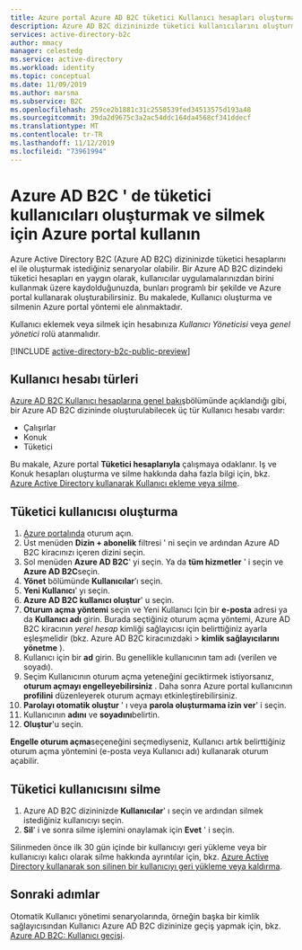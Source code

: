 ```yaml
---
title: Azure portal Azure AD B2C tüketici Kullanıcı hesapları oluşturma & silme
description: Azure AD B2C dizininizde tüketici kullanıcılarını oluşturmak ve silmek için Azure portal nasıl kullanacağınızı öğrenin.
services: active-directory-b2c
author: mmacy
manager: celestedg
ms.service: active-directory
ms.workload: identity
ms.topic: conceptual
ms.date: 11/09/2019
ms.author: marsma
ms.subservice: B2C
ms.openlocfilehash: 259ce2b1881c31c2558539fed34513575d193a48
ms.sourcegitcommit: 39da2d9675c3a2ac54ddc164da4568cf341ddecf
ms.translationtype: MT
ms.contentlocale: tr-TR
ms.lasthandoff: 11/12/2019
ms.locfileid: "73961994"
---
```

# <a name="use-the-azure-portal-to-create-and-delete-consumer-users-in-azure-ad-b2c"></a>Azure AD B2C ' de tüketici kullanıcıları oluşturmak ve silmek için Azure portal kullanın

Azure Active Directory B2C (Azure AD B2C) dizininizde tüketici hesaplarını el ile oluşturmak istediğiniz senaryolar olabilir. Bir Azure AD B2C dizindeki tüketici hesapları en yaygın olarak, kullanıcılar uygulamalarınızdan birini kullanmak üzere kaydolduğunuzda, bunları programlı bir şekilde ve Azure portal kullanarak oluşturabilirsiniz. Bu makalede, Kullanıcı oluşturma ve silmenin Azure portal yöntemi ele alınmaktadır.

Kullanıcı eklemek veya silmek için hesabınıza *Kullanıcı Yöneticisi* veya *genel yönetici* rolü atanmalıdır.

[!INCLUDE [active-directory-b2c-public-preview](../../includes/active-directory-b2c-public-preview.md)]

## <a name="types-of-user-accounts"></a>Kullanıcı hesabı türleri

[Azure AD B2C Kullanıcı hesaplarına genel bakış](user-overview.md)bölümünde açıklandığı gibi, bir Azure AD B2C dizininde oluşturulabilecek üç tür Kullanıcı hesabı vardır:

* Çalışırlar
* Konuk
* Tüketici

Bu makale, Azure portal **Tüketici hesaplarıyla** çalışmaya odaklanır. Iş ve Konuk hesapları oluşturma ve silme hakkında daha fazla bilgi için, bkz. [Azure Active Directory kullanarak Kullanıcı ekleme veya silme](../active-directory/fundamentals/add-users-azure-active-directory.md).

## <a name="create-a-consumer-user"></a>Tüketici kullanıcısı oluşturma

1. [Azure portalında](https://portal.azure.com) oturum açın.
1. Üst menüden **Dizin + abonelik** filtresi ' ni seçin ve ardından Azure AD B2C kiracınızı içeren dizini seçin.
1. Sol menüden **Azure AD B2C**' yi seçin. Ya da **tüm hizmetler** ' i seçin ve **Azure AD B2C**seçin.
1. **Yönet** bölümünde **Kullanıcılar**’ı seçin.
1. **Yeni Kullanıcı**' yı seçin.
1. **Azure AD B2C kullanıcı oluştur**' u seçin.
1. **Oturum açma yöntemi** seçin ve Yeni Kullanıcı Için bir **e-posta** adresi ya da **Kullanıcı adı** girin. Burada seçtiğiniz oturum açma yöntemi, Azure AD B2C kiracının *yerel hesap* kimliği sağlayıcısı için belirttiğiniz ayarla eşleşmelidir (bkz. Azure AD B2C kiracınızdaki > **kimlik sağlayıcılarını** **yönetme** ).
1. Kullanıcı için bir **ad** girin. Bu genellikle kullanıcının tam adı (verilen ve soyadı).
1. Seçim Kullanıcının oturum açma yeteneğini geciktirmek istiyorsanız, **oturum açmayı engelleyebilirsiniz** . Daha sonra Azure portal kullanıcının **profilini** düzenleyerek oturum açmayı etkinleştirebilirsiniz.
1. **Parolayı otomatik oluştur** ' ı veya **parola oluşturmama izin ver**' i seçin.
1. Kullanıcının **adını** ve **soyadını**belirtin.
1. **Oluştur**'u seçin.

**Engelle oturum açma**seçeneğini seçmediyseniz, Kullanıcı artık belirttiğiniz oturum açma yöntemini (e-posta veya Kullanıcı adı) kullanarak oturum açabilir.

## <a name="delete-a-consumer-user"></a>Tüketici kullanıcısını silme

1. Azure AD B2C dizininizde **Kullanıcılar**' ı seçin ve ardından silmek istediğiniz kullanıcıyı seçin.
1. **Sil**' i ve sonra silme işlemini onaylamak için **Evet** ' i seçin.

Silinmeden önce ilk 30 gün içinde bir kullanıcıyı geri yükleme veya bir kullanıcıyı kalıcı olarak silme hakkında ayrıntılar için, bkz. [Azure Active Directory kullanarak son silinen bir kullanıcıyı geri yükleme veya kaldırma](../active-directory/fundamentals/active-directory-users-restore.md).

## <a name="next-steps"></a>Sonraki adımlar

Otomatik Kullanıcı yönetimi senaryolarında, örneğin başka bir kimlik sağlayıcısından Kullanıcı Azure AD B2C dizininize geçiş yapmak için, bkz. [Azure AD B2C: Kullanıcı geçişi](active-directory-b2c-user-migration.md).
